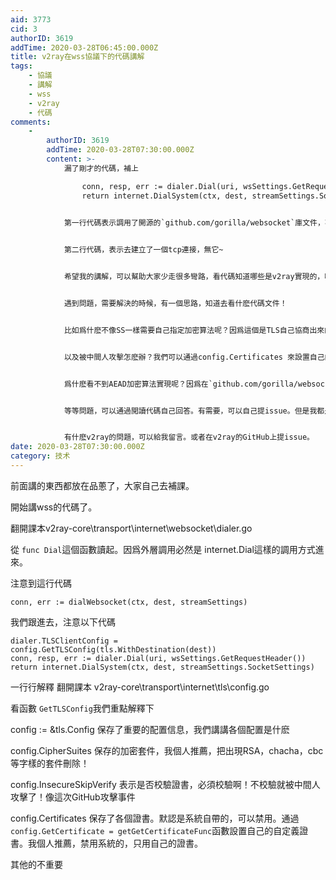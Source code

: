 ```yaml
---
aid: 3773
cid: 3
authorID: 3619
addTime: 2020-03-28T06:45:00.000Z
title: v2ray在wss協議下的代碼講解
tags:
    - 協議
    - 講解
    - wss
    - v2ray
    - 代碼
comments:
    -
        authorID: 3619
        addTime: 2020-03-28T07:30:00.000Z
        content: >-
            漏了剛才的代碼，補上

                conn, resp, err := dialer.Dial(uri, wsSettings.GetRequestHeader())
                return internet.DialSystem(ctx, dest, streamSettings.SocketSettings)
                

            第一行代碼表示調用了開源的`github.com/gorilla/websocket`庫文件，不在此解讀了，你只要知道，通過這個開源庫，去建立了wss連接就好了，v2ray沒有自己實現wss，只是調用了第三方庫。


            第二行代碼，表示去建立了一個tcp連接，無它~


            希望我的講解，可以幫助大家少走很多彎路，看代碼知道哪些是v2ray實現的，哪些是第三方庫


            遇到問題，需要解決的時候，有一個思路，知道去看什麽代碼文件！


            比如爲什麽不像SS一樣需要自己指定加密算法呢？因爲這個是TLS自己協商出來的，而不是我們指定的，我們可以通過刪減剛才的config.CipherSuites來指定加密算法


            以及被中間人攻擊怎麽辦？我們可以通過config.Certificates 來設置自己的根證書解決


            爲什麽看不到AEAD加密算法實現呢？因爲在`github.com/gorilla/websocket`庫文件實現的數據AEAD加密


            等等問題，可以通過閲讀代碼自己回答。有需要，可以自己提issue。但是我都是自己改代碼，完成自我功能需求的客制化~


            有什麽v2ray的問題，可以給我留言。或者在v2ray的GitHub上提issue。
date: 2020-03-28T07:30:00.000Z
category: 技术
---
```


前面講的東西都放在品蔥了，大家自己去補課。

開始講wss的代碼了。

翻開課本v2ray-core\\transport\\internet\\websocket\\dialer.go

從 `func Dial`這個函數讀起。因爲外層調用必然是 internet.Dial這樣的調用方式進來。

注意到這行代碼

    conn, err := dialWebsocket(ctx, dest, streamSettings)
    

我們跟進去，注意以下代碼

    dialer.TLSClientConfig = config.GetTLSConfig(tls.WithDestination(dest))
    conn, resp, err := dialer.Dial(uri, wsSettings.GetRequestHeader())
    return internet.DialSystem(ctx, dest, streamSettings.SocketSettings)
    

一行行解釋 翻開課本 v2ray-core\\transport\\internet\\tls\\config.go

看函數 `GetTLSConfig`我們重點解釋下

config := &tls.Config 保存了重要的配置信息，我們講講各個配置是什麽

config.CipherSuites 保存的加密套件，我個人推薦，把出現RSA，chacha，cbc等字樣的套件刪除！

config.InsecureSkipVerify 表示是否校驗證書，必須校驗啊！不校驗就被中間人攻擊了！像這次GitHub攻擊事件

config.Certificates 保存了各個證書。默認是系統自帶的，可以禁用。通過`config.GetCertificate = getGetCertificateFunc`函數設置自己的自定義證書。我個人推薦，禁用系統的，只用自己的證書。

其他的不重要
